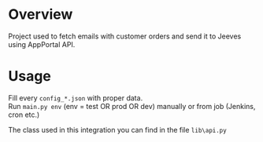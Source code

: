 # Overview  
Project used to fetch emails with customer orders and send it to Jeeves  
using AppPortal API.  
  
# Usage  
Fill every `config_*.json` with proper data.  
Run `main.py env` (env = test OR prod OR dev) manually or from job (Jenkins, cron etc.)  
  
The class used in this integration you can find in the file `lib\api.py`  
